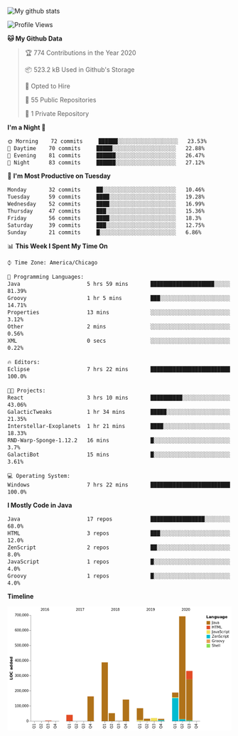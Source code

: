 ![My github stats](https://github-readme-stats.vercel.app/api?username=romvoid95&theme=gruvbox&include_all_commits=true&show_icons=true")

<!--START_SECTION:waka-->
![Profile Views](http://img.shields.io/badge/Profile%20Views-63-blue)

**🐱 My Github Data** 

> 🏆 774 Contributions in the Year 2020
 > 
> 📦 523.2 kB Used in Github's Storage 
 > 
> 💼 Opted to Hire
 > 
> 📜 55 Public Repositories
 > 
> 🔑 1 Private Repository 
 > 
**I'm a Night 🦉** 

```text
🌞 Morning    72 commits     ██████░░░░░░░░░░░░░░░░░░░   23.53% 
🌆 Daytime    70 commits     █████░░░░░░░░░░░░░░░░░░░░   22.88% 
🌃 Evening    81 commits     ██████░░░░░░░░░░░░░░░░░░░   26.47% 
🌙 Night      83 commits     ██████░░░░░░░░░░░░░░░░░░░   27.12%

```
📅 **I'm Most Productive on Tuesday** 

```text
Monday       32 commits     ██░░░░░░░░░░░░░░░░░░░░░░░   10.46% 
Tuesday      59 commits     ████░░░░░░░░░░░░░░░░░░░░░   19.28% 
Wednesday    52 commits     ████░░░░░░░░░░░░░░░░░░░░░   16.99% 
Thursday     47 commits     ███░░░░░░░░░░░░░░░░░░░░░░   15.36% 
Friday       56 commits     ████░░░░░░░░░░░░░░░░░░░░░   18.3% 
Saturday     39 commits     ███░░░░░░░░░░░░░░░░░░░░░░   12.75% 
Sunday       21 commits     █░░░░░░░░░░░░░░░░░░░░░░░░   6.86%

```


📊 **This Week I Spent My Time On** 

```text
⌚︎ Time Zone: America/Chicago

💬 Programming Languages: 
Java                     5 hrs 59 mins       ████████████████████░░░░░   81.39% 
Groovy                   1 hr 5 mins         ███░░░░░░░░░░░░░░░░░░░░░░   14.71% 
Properties               13 mins             ░░░░░░░░░░░░░░░░░░░░░░░░░   3.12% 
Other                    2 mins              ░░░░░░░░░░░░░░░░░░░░░░░░░   0.56% 
XML                      0 secs              ░░░░░░░░░░░░░░░░░░░░░░░░░   0.22%

🔥 Editors: 
Eclipse                  7 hrs 22 mins       █████████████████████████   100.0%

🐱‍💻 Projects: 
React                    3 hrs 10 mins       ██████████░░░░░░░░░░░░░░░   43.06% 
GalacticTweaks           1 hr 34 mins        █████░░░░░░░░░░░░░░░░░░░░   21.35% 
Interstellar-Exoplanets  1 hr 21 mins        ████░░░░░░░░░░░░░░░░░░░░░   18.33% 
RND-Warp-Sponge-1.12.2   16 mins             █░░░░░░░░░░░░░░░░░░░░░░░░   3.7% 
GalactiBot               15 mins             █░░░░░░░░░░░░░░░░░░░░░░░░   3.61%

💻 Operating System: 
Windows                  7 hrs 22 mins       █████████████████████████   100.0%

```

**I Mostly Code in Java** 

```text
Java                     17 repos            █████████████████░░░░░░░░   68.0% 
HTML                     3 repos             ███░░░░░░░░░░░░░░░░░░░░░░   12.0% 
ZenScript                2 repos             ██░░░░░░░░░░░░░░░░░░░░░░░   8.0% 
JavaScript               1 repos             █░░░░░░░░░░░░░░░░░░░░░░░░   4.0% 
Groovy                   1 repos             █░░░░░░░░░░░░░░░░░░░░░░░░   4.0%

```


**Timeline**

![Chart not found](https://github.com/ROMVoid95/ROMVoid95/blob/master/charts/bar_graph.png) 


<!--END_SECTION:waka-->
